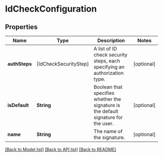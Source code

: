 # IdCheckConfiguration

## Properties
Name | Type | Description | Notes
------------ | ------------- | ------------- | -------------
**authSteps** | [IdCheckSecurityStep] | A list of ID check security steps, each specifying an authorization type. | [optional] 
**isDefault** | **String** | Boolean that specifies whether the signature is the default signature for the user. | [optional] 
**name** | **String** | The name of the signature. | [optional] 

[[Back to Model list]](../README.md#documentation-for-models) [[Back to API list]](../README.md#documentation-for-api-endpoints) [[Back to README]](../README.md)


